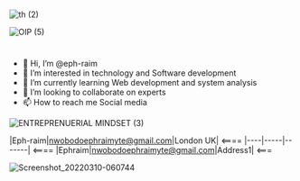 #
![th (2)](https://user-images.githubusercontent.com/101293392/158191670-3c268997-a678-4634-be65-b1e06b33ae55.jpg)




![OIP (5)](https://user-images.githubusercontent.com/101293392/158192058-7bb22bf8-53e9-4623-884d-8bfe9ab580e4.jpg)

#
- 👋 Hi, I’m @eph-raim
- 👀 I’m interested in technology and Software development
- 🌱 I’m currently learning Web development and system analysis
- 💞️ I’m looking to collaborate on experts
- 📫 How to reach me Social media

 ![ENTREPRENUERIAL MINDSET (3)](https://user-images.githubusercontent.com/101293392/158190091-87179e45-7fc8-48b8-9d1e-44fa8a84d767.png)

<!---
eph-raim/eph-raim is a ✨ special ✨ repository because its `README.md` (this file) appears on your GitHub profile.
You can click the Preview link to take a look at your changes.
--->
|Eph-raim|nwobodoephraimyte@gmail.com|London UK| <==== 
|----|-----|-------|      <====
|Ephraim|nwobodoephraimyte@gmail.com|Address1| <=== 






![Screenshot_20220310-060744](https://user-images.githubusercontent.com/101293392/157593737-81a1da18-cb15-4282-b96e-b7e8eda99e63.jpg)
         


